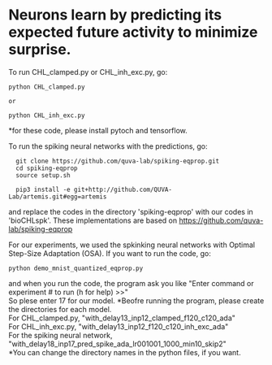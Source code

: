 # Neurons learn by predicting its expected future activity to minimize surprise.
To run  CHL_clamped.py or CHL_inh_exc.py, go:

```
python CHL_clamped.py 

or 

python CHL_inh_exc.py 

```
*for these code, please install pytoch and tensorflow.

To run the spiking neural networks with the predictions, go:
```
  git clone https://github.com/quva-lab/spiking-eqprop.git
  cd spiking-eqprop
  source setup.sh

  pip3 install -e git+http://github.com/QUVA-Lab/artemis.git#egg=artemis 
```
and replace the codes in the directory 'spiking-eqprop' with our codes in 'bioCHLspk'.
These implementations are based on https://github.com/quva-lab/spiking-eqprop 

For our experiments, we used the spkinking neural networks with Optimal Step-Size Adaptation
(OSA). If you want to run the code, go:
```
python demo_mnist_quantized_eqprop.py 

```
and when you run the code, the program ask you like "Enter command or experiment # to run (h for help) >>"  
So plese enter 17 for our model.
*Beofre running the program, please create the directories for each model. <br/>
 For CHL_clamped.py, "with_delay13_inp12_clamped_f120_c120_ada" <br/>
 For CHL_inh_exc.py, "with_delay13_inp12_f120_c120_inh_exc_ada" <br/>
 For the spiking neural network, "with_delay18_inp17_pred_spike_ada_lr001001_1000_min10_skip2" <br/>
 *You can change the directory names in the python files, if you want. <br/>

